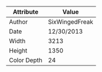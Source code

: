 # 
| Attribute | Value |
| ---  | ---     |
| Author | SixWingedFreak |
| Date | 12/30/2013 |
| Width | 3213 |
| Height | 1350 |
| Color Depth | 24 |
